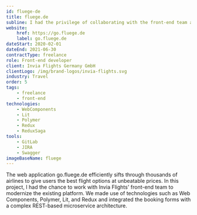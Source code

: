 ```yaml
---
id: fluege-de
title: fluege.de
subline: I had the privilege of collaborating with the front-end team at fluege.de, a leading German air travel comparison portal.
website:
    href: https://go.fluege.de
    label: go.fluege.de
dateStart: 2020-02-01
dateEnd: 2021-06-30
contractType: freelance
role: Front-end developer
client: Invia Flights Germany GmbH
clientLogo: /img/brand-logos/invia-flights.svg
industry: Travel
order: 5
tags: 
    - freelance
    - front-end
technologies:
    - WebComponents
    - Lit
    - Polymer
    - Redux
    - ReduxSaga
tools: 
    - GitLab
    - JIRA
    - Swagger
imageBaseName: fluege
---
```


The web application go.fluege.de efficiently sifts through thousands of airlines to give users the best flight options at unbeatable prices. In this project, I had the chance to work with Invia Flights' front-end team to modernize the existing platform. We made use of technologies such as Web Components, Polymer, Lit, and Redux and integrated the booking forms with a complex REST-based microservice architecture.